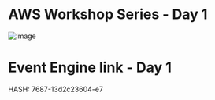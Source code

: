 # AWS Workshop Series - Day 1

![image](https://user-images.githubusercontent.com/58282807/188838866-7af2f903-d945-4442-bc3e-ffff23af9dd7.png)

# Event Engine link - Day 1
HASH: 7687-13d2c23604-e7
